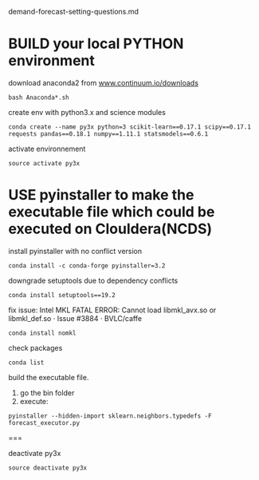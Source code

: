 demand-forecast-setting-questions.md

BUILD your local PYTHON environment 
=== 

download anaconda2 from www.continuum.io/downloads 
```
bash Anaconda*.sh
```
create env with python3.x and science modules 
```
conda create --name py3x python=3 scikit-learn==0.17.1 scipy==0.17.1 requests pandas==0.18.1 numpy==1.11.1 statsmodels==0.6.1
```
activate environnement 
```
source activate py3x
```
USE pyinstaller to make the executable file which could be executed on Clouldera(NCDS) 
=== 

install pyinstaller with no conflict version 
```
conda install -c conda-forge pyinstaller=3.2
```
downgrade setuptools due to dependency conflicts 
```
conda install setuptools==19.2
```
fix issue: Intel MKL FATAL ERROR: Cannot load libmkl_avx.so or libmkl_def.so · Issue #3884 · BVLC/caffe 
```
conda install nomkl
```
check packages
``` 
conda list
```
build the executable file. 
1. go the bin folder 
2. execute: 
```
pyinstaller --hidden-import sklearn.neighbors.typedefs -F forecast_executor.py
```
===

deactivate py3x
```
source deactivate py3x
```

